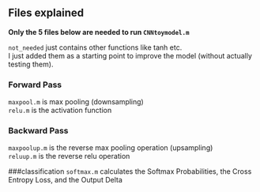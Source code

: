 ## Files explained

**Only the 5 files below are needed to run ```CNNtoymodel.m```**

```not_needed``` just contains other functions like tanh etc.  
I just added them as a starting point to improve the model (without actually testing them).  

### Forward Pass
```maxpool.m```  is max pooling (downsampling)  
```relu.m``` is the activation function 
### Backward Pass
```maxpoolup.m``` is the reverse max pooling operation (upsampling)  
```reluup.m``` is the reverse relu operation

###classification
```softmax.m``` calculates the Softmax Probabilities, the Cross Entropy Loss, and the Output Delta
